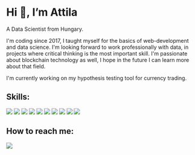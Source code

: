 
<h1>  Hi 👋, I’m Attila</h1>
<p> A Data Scientist from Hungary.
</p>
<p> I'm coding since 2017, I taught myself for the basics of web-development and data science. I'm looking forward to work professionally with data, in projects where critical thinking is the most important skill. I'm passionate about blockchain technology as well, I hope in the future I can learn more about that field.
</p>
<p> I'm currently working on my hypothesis testing tool for currency trading.
</p>

<h2> Skills: </h2> 

<img src="https://img.shields.io/badge/python-3670A0?style=for-the-badge&logo=python&logoColor=ffdd54">  <img src="https://img.shields.io/badge/javascript-%23323330.svg?style=for-the-badge&logo=javascript&logoColor=%23F7DF1E"> <img src="https://img.shields.io/badge/tensorflow%20-%23FF6F00.svg?&style=for-the-badge&logo=tensorflow&logoColor=white"> 
<img src="https://img.shields.io/badge/mongodb%20-%2347A248svg?&style=for-the-badge&logo=mongodb&logoColor=white">  <img src="https://img.shields.io/badge/mysql-%2300000f.svg?style=for-the-badge&logo=mysql&logoColor=white"> <img src="https://img.shields.io/badge/postgres-%23316192.svg?style=for-the-badge&logo=postgresql&logoColor=white"> <img src="https://img.shields.io/badge/node.js-6DA55F?style=for-the-badge&logo=node.js&logoColor=white"> <img src="https://img.shields.io/badge/numpy-%23013243.svg?style=for-the-badge&logo=numpy&logoColor=white"> <img src="https://img.shields.io/badge/pandas-%23150458.svg?style=for-the-badge&logo=pandas&logoColor=white"> <img src="https://img.shields.io/badge/scikit--learn-%23F7931E.svg?style=for-the-badge&logo=scikit-learn&logoColor=white">

<h2> How to reach me: </h2> 

<a href="mailto: attila.gara.93@gmail.com">
<img src="https://img.shields.io/badge/attila.gara.93@gmail.com-D14836?style=for-the-badge&logo=gmail&logoColor=white" style="max-width: 100%;"></a>
<!--- 
Attila-G-Py/Attila-G-Py is a ✨ special ✨ repository because its `README.md` (this file) appears on your GitHub profile.
You can click the Preview link to take a look at your changes. <img src="[http://img.shields.io/badge/-VS%20Code-000000?style=for-the-badge&logo=Visual-studio-code&logoColor=blue](https://img.shields.io/badge/mysql-%23000
--->
